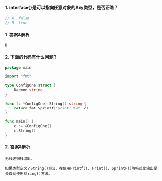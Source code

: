 #### 1. interface{}是可以指向任意对象的Any类型，是否正确？

```go
// A. false
// B. true
```

#### 1. 答案&解析

```text
B
```

#### 2. 下面的代码有什么问题？

```go
package main

import "fmt"

type ConfigOne struct {
	Daemon string
}

func (c *ConfigOne) String() string {
	return fmt.Sprintf("print: %v", c)
}

func main() {
	c := &ConfigOne{}
	c.String()
}
```

#### 2. 答案&解析

```text
无线递归栈溢出。

如果类型定义了String()方法，在使用Printf(), Print(), SprintF()等格式化输出是会自动使用String()方法。
```
